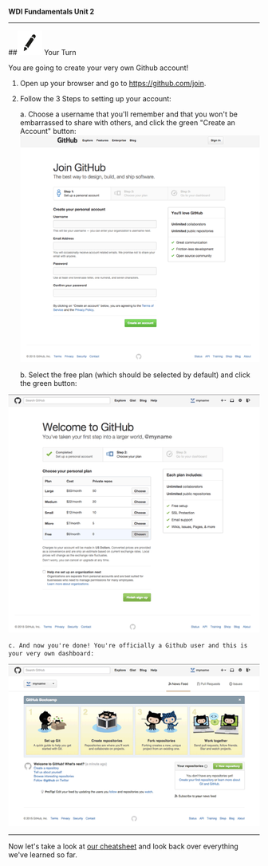 **WDI Fundamentals Unit 2**

---

##![Your Turn](../assets/exercise.png) Your Turn

You are going to create your very own Github account!

1. Open up your browser and go to https://github.com/join.

2. Follow the 3 Steps to setting up your account:
	
	a. Choose a username that you'll remember and that you won't be embarrassed to share with others, and click the green "Create an Account" button:
 ![Choose a Username](../assets/chapter2/step1.png)
	
	b. Select the free plan (which should be selected by default) and click the green button:

 ![Choose the Free Plan](../assets/chapter2/step2.png)
	
	c. And now you're done! You're officially a Github user and this is your very own dashboard:
 ![You're done!](../assets/chapter2/step3.png)
 
---

 Now let's take a look at [our cheatsheet](09_cheatsheet.md) and look back over everything we've learned so far.
 

